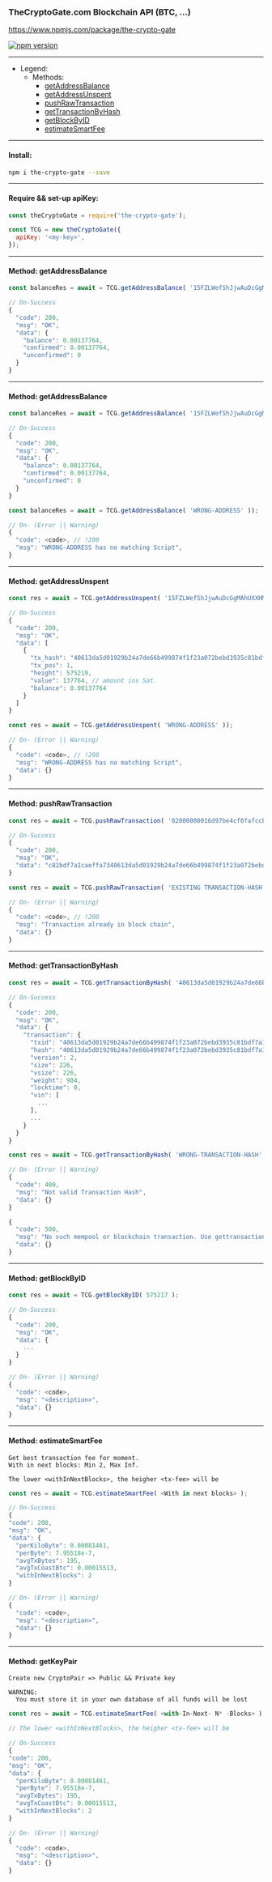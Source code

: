 ### TheCryptoGate.com Blockchain API (BTC, ...)
https://www.npmjs.com/package/the-crypto-gate

[![npm version](https://badge.fury.io/js/the-crypto-gate.svg)](https://badge.fury.io/js/the-crypto-gate)

-----
- Legend:
  - Methods:
    - [getAddressBalance](#method-getaddressbalance)
    - [getAddressUnspent](#method-getaddressunspent)
    - [pushRawTransaction](#method-pushrawtransaction)
    - [getTransactionByHash](#method-gettransactionbyhash)
    - [getBlockByID](#method-getblockbyid)
    - [estimateSmartFee](#method-estimatesmartfee)

-----

#### Install:

```bash
npm i the-crypto-gate --save
```

-----
#### Require && set-up apiKey:

```javascript
const theCryptoGate = require('the-crypto-gate');

const TCG = new theCryptoGate({
  apiKey: '<my-key>',
});

```


-----

#### Method: getAddressBalance
```javascript
const balanceRes = await = TCG.getAddressBalance( '15FZLWefShJjwAuDcGgMAhUXXHMgXPyjGb' ));

// On-Success
{
  "code": 200,
  "msg": "OK",
  "data": {
    "balance": 0.00137764,
    "confirmed": 0.00137764,
    "unconfirmed": 0
  }
}

```

-----

#### Method: getAddressBalance
```javascript
const balanceRes = await = TCG.getAddressBalance( '15FZLWefShJjwAuDcGgMAhUXXHMgXPyjGb' ));

// On-Success
{
  "code": 200,
  "msg": "OK",
  "data": {
    "balance": 0.00137764,
    "confirmed": 0.00137764,
    "unconfirmed": 0
  }
}

```

```javascript
const balanceRes = await = TCG.getAddressBalance( 'WRONG-ADDRESS' ));

// On- (Error || Warning)
{
  "code": <code>, // !200
  "msg": "WRONG-ADDRESS has no matching Script",
}

```

-----

#### Method: getAddressUnspent

```javascript
const res = await = TCG.getAddressUnspent( '15FZLWefShJjwAuDcGgMAhUXXHMgXPyjGb' ));

// On-Success
{
  "code": 200,
  "msg": "OK",
  "data": [
    {
      "tx_hash": "40613da5d01929b24a7de66b499874f1f23a072bebd3935c81bdf7a1caeffa73",
      "tx_pos": 1,
      "height": 575219,
      "value": 137764, // amount ins Sat.
      "balance": 0.00137764
    }
  ]
}
```

```javascript
const res = await = TCG.getAddressUnspent( 'WRONG-ADDRESS' ));

// On- (Error || Warning)
{
  "code": <code>, // !200
  "msg": "WRONG-ADDRESS has no matching Script",
  "data": {}
}

```

-----

#### Method: pushRawTransaction

```javascript
const res = await = TCG.pushRawTransaction( '02000000016d97be4cf0fafccb85b37b ....' ));

// On-Success
{
  "code": 200,
  "msg": "OK",
  "data": "c81bdf7a1caeffa7340613da5d01929b24a7de66b499874f1f23a072bebd3935" // pushed transaction hash
}

```

```javascript
const res = await = TCG.pushRawTransaction( 'EXISTING TRANSACTION-HASH' ));

// On- (Error || Warning)
{
  "code": <code>, // !200
  "msg": "Transaction already in block chain",
  "data": {}
}
```

-----

#### Method: getTransactionByHash

```javascript
const res = await = TCG.getTransactionByHash( '40613da5d01929b24a7de66b499874f1f23a072bebd3935c81bdf7a1caeffa73' ));

// On-Success
{
  "code": 200,
  "msg": "OK",
  "data": {
    "transaction": {
      "txid": "40613da5d01929b24a7de66b499874f1f23a072bebd3935c81bdf7a1caeffa73",
      "hash": "40613da5d01929b24a7de66b499874f1f23a072bebd3935c81bdf7a1caeffa73",
      "version": 2,
      "size": 226,
      "vsize": 226,
      "weight": 904,
      "locktime": 0,
      "vin": [
        ...
      ],
      ...
    }
  }
}

```

```javascript
const res = await = TCG.getTransactionByHash( 'WRONG-TRANSACTION-HASH' ));

// On- (Error || Warning)
{
  "code": 400,
  "msg": "Not valid Transaction Hash",
  "data": {}
}

{
  "code": 500,
  "msg": "No such mempool or blockchain transaction. Use gettransaction for wallet transactions",
  "data": {}
}

```

-----

#### Method: getBlockByID

```javascript
const res = await = TCG.getBlockByID( 575217 );

// On-Success
{
  "code": 200,
  "msg": "OK",
  "data": {
    ...
  }
}

// On- (Error || Warning)
{
  "code": <code>,
  "msg": "<description>",
  "data": {}
}
```

-----

#### Method: estimateSmartFee

```
Get best transaction fee for moment.
With in next blocks: Min 2, Max Inf.

The lower <withInNextBlocks>, the heigher <tx-fee> will be

```

```javascript
const res = await = TCG.estimateSmartFee( <With in next blocks> );

// On-Success
{
"code": 200,
"msg": "OK",
"data": {
  "perKiloByte": 0.00081461,
  "perByte": 7.95518e-7,
  "avgTxBytes": 195,
  "avgTxCoastBtc": 0.00015513,
  "withInNextBlocks": 2
}

// On- (Error || Warning)
{
  "code": <code>,
  "msg": "<description>",
  "data": {}
}
```

-----

#### Method: getKeyPair

```
Create new CryptoPair => Public && Private key

WARNING: 
  You must store it in your own database of all funds will be lost

```

```javascript
const res = await = TCG.estimateSmartFee( <with-In-Next- N* -Blocks> ); // MIN: 2, MAX: Inf.

// The lower <withInNextBlocks>, the heigher <tx-fee> will be

// On-Success
{
"code": 200,
"msg": "OK",
"data": {
  "perKiloByte": 0.00081461,
  "perByte": 7.95518e-7,
  "avgTxBytes": 195,
  "avgTxCoastBtc": 0.00015513,
  "withInNextBlocks": 2
}

// On- (Error || Warning)
{
  "code": <code>,
  "msg": "<description>",
  "data": {}
}
```

